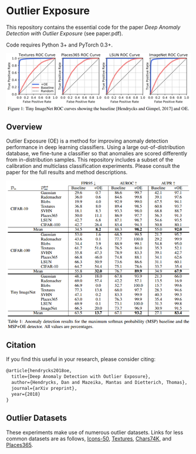 # Outlier Exposure

This repository contains the essential code for the paper _Deep Anomaly Detection with Outlier Exposure_ (see paper.pdf).

Code requires Python 3+ and PyTorch 0.3+.

<img align="center" src="roc_curves.png" width="750">

## Overview

Outlier Exposure (OE) is a method for improving anomaly detection performance in deep learning classifiers. Using a large out-of-distribution database, we fine-tune a classifier so that anomalies are scored differently from in-distribution samples. This repository includes a subset of the calibration and multiclass classification experiments. Please consult the paper for the full results and method descriptions.
 

<img align="center" src="oe_table.png" width="750">

## Citation

If you find this useful in your research, please consider citing:

    @article{hendrycks2018oe,
      title={Deep Anomaly Detection with Outlier Exposure},
      author={Hendrycks, Dan and Mazeika, Mantas and Dietterich, Thomas},
      journal={arXiv preprint},
      year={2018}
    }

## Outlier Datasets

These experiments make use of numerous outlier datasets. Links for less common datasets are as follows, [Icons-50](https://github.com/hendrycks/robustness),
[Textures](https://www.robots.ox.ac.uk/~vgg/data/dtd/), [Chars74K](http://www.ee.surrey.ac.uk/CVSSP/demos/chars74k/EnglishImg.tgz), and [Places365](http://places2.csail.mit.edu/download.html).


